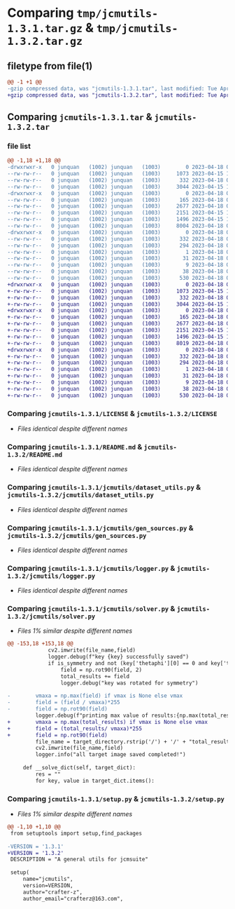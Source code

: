 # Comparing `tmp/jcmutils-1.3.1.tar.gz` & `tmp/jcmutils-1.3.2.tar.gz`

## filetype from file(1)

```diff
@@ -1 +1 @@
-gzip compressed data, was "jcmutils-1.3.1.tar", last modified: Tue Apr 18 07:54:48 2023, max compression
+gzip compressed data, was "jcmutils-1.3.2.tar", last modified: Tue Apr 18 08:08:27 2023, max compression
```

## Comparing `jcmutils-1.3.1.tar` & `jcmutils-1.3.2.tar`

### file list

```diff
@@ -1,18 +1,18 @@
-drwxrwxr-x   0 junquan   (1002) junquan   (1003)        0 2023-04-18 07:54:48.174816 jcmutils-1.3.1/
--rw-rw-r--   0 junquan   (1002) junquan   (1003)     1073 2023-04-15 12:55:54.000000 jcmutils-1.3.1/LICENSE
--rw-rw-r--   0 junquan   (1002) junquan   (1003)      332 2023-04-18 07:54:48.174816 jcmutils-1.3.1/PKG-INFO
--rw-rw-r--   0 junquan   (1002) junquan   (1003)     3044 2023-04-15 12:55:54.000000 jcmutils-1.3.1/README.md
-drwxrwxr-x   0 junquan   (1002) junquan   (1003)        0 2023-04-18 07:54:48.174816 jcmutils-1.3.1/jcmutils/
--rw-rw-r--   0 junquan   (1002) junquan   (1003)      165 2023-04-18 07:48:21.000000 jcmutils-1.3.1/jcmutils/__init__.py
--rw-rw-r--   0 junquan   (1002) junquan   (1003)     2677 2023-04-18 07:46:32.000000 jcmutils-1.3.1/jcmutils/dataset_utils.py
--rw-rw-r--   0 junquan   (1002) junquan   (1003)     2151 2023-04-15 12:55:54.000000 jcmutils-1.3.1/jcmutils/gen_sources.py
--rw-rw-r--   0 junquan   (1002) junquan   (1003)     1496 2023-04-15 12:55:54.000000 jcmutils-1.3.1/jcmutils/logger.py
--rw-rw-r--   0 junquan   (1002) junquan   (1003)     8004 2023-04-18 07:27:53.000000 jcmutils-1.3.1/jcmutils/solver.py
-drwxrwxr-x   0 junquan   (1002) junquan   (1003)        0 2023-04-18 07:54:48.174816 jcmutils-1.3.1/jcmutils.egg-info/
--rw-rw-r--   0 junquan   (1002) junquan   (1003)      332 2023-04-18 07:54:48.000000 jcmutils-1.3.1/jcmutils.egg-info/PKG-INFO
--rw-rw-r--   0 junquan   (1002) junquan   (1003)      294 2023-04-18 07:54:48.000000 jcmutils-1.3.1/jcmutils.egg-info/SOURCES.txt
--rw-rw-r--   0 junquan   (1002) junquan   (1003)        1 2023-04-18 07:54:48.000000 jcmutils-1.3.1/jcmutils.egg-info/dependency_links.txt
--rw-rw-r--   0 junquan   (1002) junquan   (1003)       31 2023-04-18 07:54:48.000000 jcmutils-1.3.1/jcmutils.egg-info/requires.txt
--rw-rw-r--   0 junquan   (1002) junquan   (1003)        9 2023-04-18 07:54:48.000000 jcmutils-1.3.1/jcmutils.egg-info/top_level.txt
--rw-rw-r--   0 junquan   (1002) junquan   (1003)       38 2023-04-18 07:54:48.174816 jcmutils-1.3.1/setup.cfg
--rw-rw-r--   0 junquan   (1002) junquan   (1003)      530 2023-04-18 07:54:30.000000 jcmutils-1.3.1/setup.py
+drwxrwxr-x   0 junquan   (1002) junquan   (1003)        0 2023-04-18 08:08:27.456081 jcmutils-1.3.2/
+-rw-rw-r--   0 junquan   (1002) junquan   (1003)     1073 2023-04-15 12:55:54.000000 jcmutils-1.3.2/LICENSE
+-rw-rw-r--   0 junquan   (1002) junquan   (1003)      332 2023-04-18 08:08:27.456081 jcmutils-1.3.2/PKG-INFO
+-rw-rw-r--   0 junquan   (1002) junquan   (1003)     3044 2023-04-15 12:55:54.000000 jcmutils-1.3.2/README.md
+drwxrwxr-x   0 junquan   (1002) junquan   (1003)        0 2023-04-18 08:08:27.456081 jcmutils-1.3.2/jcmutils/
+-rw-rw-r--   0 junquan   (1002) junquan   (1003)      165 2023-04-18 07:48:21.000000 jcmutils-1.3.2/jcmutils/__init__.py
+-rw-rw-r--   0 junquan   (1002) junquan   (1003)     2677 2023-04-18 07:46:32.000000 jcmutils-1.3.2/jcmutils/dataset_utils.py
+-rw-rw-r--   0 junquan   (1002) junquan   (1003)     2151 2023-04-15 12:55:54.000000 jcmutils-1.3.2/jcmutils/gen_sources.py
+-rw-rw-r--   0 junquan   (1002) junquan   (1003)     1496 2023-04-15 12:55:54.000000 jcmutils-1.3.2/jcmutils/logger.py
+-rw-rw-r--   0 junquan   (1002) junquan   (1003)     8019 2023-04-18 08:07:41.000000 jcmutils-1.3.2/jcmutils/solver.py
+drwxrwxr-x   0 junquan   (1002) junquan   (1003)        0 2023-04-18 08:08:27.456081 jcmutils-1.3.2/jcmutils.egg-info/
+-rw-rw-r--   0 junquan   (1002) junquan   (1003)      332 2023-04-18 08:08:27.000000 jcmutils-1.3.2/jcmutils.egg-info/PKG-INFO
+-rw-rw-r--   0 junquan   (1002) junquan   (1003)      294 2023-04-18 08:08:27.000000 jcmutils-1.3.2/jcmutils.egg-info/SOURCES.txt
+-rw-rw-r--   0 junquan   (1002) junquan   (1003)        1 2023-04-18 08:08:27.000000 jcmutils-1.3.2/jcmutils.egg-info/dependency_links.txt
+-rw-rw-r--   0 junquan   (1002) junquan   (1003)       31 2023-04-18 08:08:27.000000 jcmutils-1.3.2/jcmutils.egg-info/requires.txt
+-rw-rw-r--   0 junquan   (1002) junquan   (1003)        9 2023-04-18 08:08:27.000000 jcmutils-1.3.2/jcmutils.egg-info/top_level.txt
+-rw-rw-r--   0 junquan   (1002) junquan   (1003)       38 2023-04-18 08:08:27.456081 jcmutils-1.3.2/setup.cfg
+-rw-rw-r--   0 junquan   (1002) junquan   (1003)      530 2023-04-18 08:08:07.000000 jcmutils-1.3.2/setup.py
```

### Comparing `jcmutils-1.3.1/LICENSE` & `jcmutils-1.3.2/LICENSE`

 * *Files identical despite different names*

### Comparing `jcmutils-1.3.1/README.md` & `jcmutils-1.3.2/README.md`

 * *Files identical despite different names*

### Comparing `jcmutils-1.3.1/jcmutils/dataset_utils.py` & `jcmutils-1.3.2/jcmutils/dataset_utils.py`

 * *Files identical despite different names*

### Comparing `jcmutils-1.3.1/jcmutils/gen_sources.py` & `jcmutils-1.3.2/jcmutils/gen_sources.py`

 * *Files identical despite different names*

### Comparing `jcmutils-1.3.1/jcmutils/logger.py` & `jcmutils-1.3.2/jcmutils/logger.py`

 * *Files identical despite different names*

### Comparing `jcmutils-1.3.1/jcmutils/solver.py` & `jcmutils-1.3.2/jcmutils/solver.py`

 * *Files 1% similar despite different names*

```diff
@@ -153,18 +153,18 @@
             cv2.imwrite(file_name,field)
             logger.debug(f"key {key} successfully saved")
             if is_symmetry and not (key['thetaphi'][0] == 0 and key['thetaphi'][1] == 0):
                 field = np.rot90(field, 2)
                 total_results += field
                 logger.debug("key was rotated for symmetry")
 
-        vmaxa = np.max(field) if vmax is None else vmax
-        field = (field / vmaxa)*255
-        field = np.rot90(field)
         logger.debug(f"printing max value of results:{np.max(total_results)}")
+        vmaxa = np.max(total_results) if vmax is None else vmax
+        field = (total_results/ vmaxa)*255
+        field = np.rot90(field)
         file_name = target_directory.rstrip('/') + '/' + "total_result.jpg"
         cv2.imwrite(file_name,field)
         logger.info("all target image saved completed!")
 
     def __solve_dict(self, target_dict):
         res = ""
         for key, value in target_dict.items():
```

### Comparing `jcmutils-1.3.1/setup.py` & `jcmutils-1.3.2/setup.py`

 * *Files 1% similar despite different names*

```diff
@@ -1,10 +1,10 @@
 from setuptools import setup,find_packages
 
-VERSION = '1.3.1'
+VERSION = '1.3.2'
 DESCRIPTION = "A general utils for jcmsuite"
 
 setup(
     name="jcmutils",
     version=VERSION,
     author="crafter-z",
     author_email="crafterz@163.com",
```

